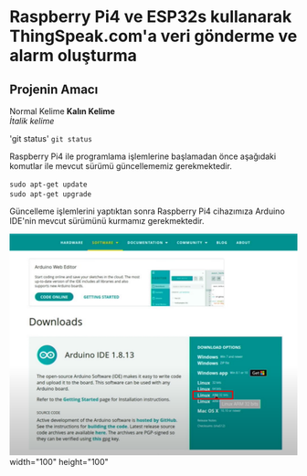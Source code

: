 # Raspberry Pi4 ve ESP32s kullanarak ThingSpeak.com'a veri gönderme ve alarm oluşturma
## Projenin Amacı
Normal Kelime
**Kalın Kelime** </br>
*İtalik kelime*

'git status'
`git status`

Raspberry Pi4 ile programlama işlemlerine başlamadan önce aşağıdaki komutlar ile mevcut sürümü güncellememiz gerekmektedir.

`sudo apt-get update` </br>
`sudo apt-get upgrade`

Güncelleme işlemlerini yaptıktan sonra Raspberry Pi4 cihazımıza Arduino IDE'nin mevcut sürümünü kurmamız gerekmektedir.

![github-small](https://github.com/burakfindik/raspberrythingspeakesp32/blob/main/Images/Screenshot_2.png) width="100" height="100"
